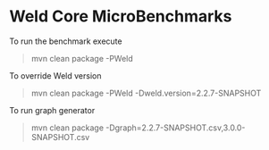 Weld Core MicroBenchmarks
=========================

To run the benchmark execute

> mvn clean package -PWeld

To override Weld version

> mvn clean package -PWeld -Dweld.version=2.2.7-SNAPSHOT

To run graph generator

> mvn clean package -Dgraph=2.2.7-SNAPSHOT.csv,3.0.0-SNAPSHOT.csv